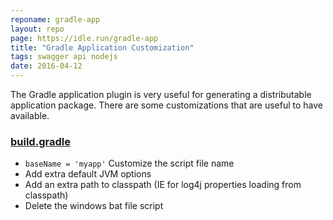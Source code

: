 ```yaml
---
reponame: gradle-app
layout: repo
page: https://idle.run/gradle-app
title: "Gradle Application Customization"
tags: swagger api nodejs
date: 2016-04-12
---
```


The Gradle application plugin is very useful for generating a distributable application package. There are some customizations that are useful to have available.

### [build.gradle](https://github.com/idlerun/gradle-app/blob/master/build.gradle)

* `baseName = 'myapp'` Customize the script file name
* Add extra default JVM options
* Add an extra path to classpath (IE for log4j properties loading from classpath)
* Delete the windows bat file script
